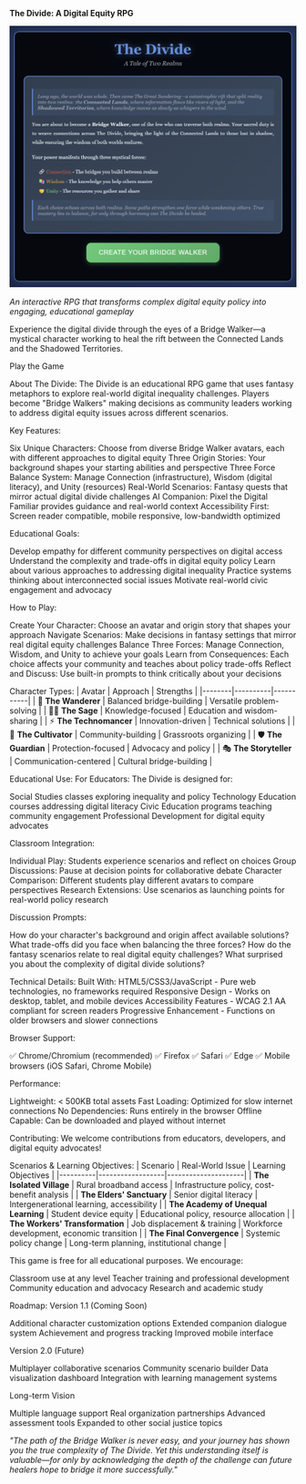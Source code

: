 **The Divide: A Digital Equity RPG**

![Game Screenshot](images/screenshot_1.png)

*An interactive RPG that transforms complex digital equity policy into engaging, educational gameplay*

Experience the digital divide through the eyes of a Bridge Walker—a mystical character working to heal the rift between the Connected Lands and the Shadowed Territories.

Play the Game

About The Divide:
The Divide is an educational RPG game that uses fantasy metaphors to explore real-world digital inequality challenges. Players become "Bridge Walkers" making decisions as community leaders working to address digital equity issues across different scenarios.

Key Features:

Six Unique Characters: Choose from diverse Bridge Walker avatars, each with different approaches to digital equity
Three Origin Stories: Your background shapes your starting abilities and perspective
Three Force Balance System: Manage Connection (infrastructure), Wisdom (digital literacy), and Unity (resources)
Real-World Scenarios: Fantasy quests that mirror actual digital divide challenges
AI Companion: Pixel the Digital Familiar provides guidance and real-world context
Accessibility First: Screen reader compatible, mobile responsive, low-bandwidth optimized

Educational Goals:

Develop empathy for different community perspectives on digital access
Understand the complexity and trade-offs in digital equity policy
Learn about various approaches to addressing digital inequality
Practice systems thinking about interconnected social issues
Motivate real-world civic engagement and advocacy

How to Play:

Create Your Character: Choose an avatar and origin story that shapes your approach
Navigate Scenarios: Make decisions in fantasy settings that mirror real digital equity challenges
Balance Three Forces: Manage Connection, Wisdom, and Unity to achieve your goals
Learn from Consequences: Each choice affects your community and teaches about policy trade-offs
Reflect and Discuss: Use built-in prompts to think critically about your decisions


Character Types:
| Avatar | Approach | Strengths |
|--------|----------|-----------|
| 🌉 **The Wanderer** | Balanced bridge-building | Versatile problem-solving |
| 🧙‍♀️ **The Sage** | Knowledge-focused | Education and wisdom-sharing |
| ⚡ **The Technomancer** | Innovation-driven | Technical solutions |
| 🌱 **The Cultivator** | Community-building | Grassroots organizing |
| 🛡️ **The Guardian** | Protection-focused | Advocacy and policy |
| 🎭 **The Storyteller** | Communication-centered | Cultural bridge-building |

Educational Use:
For Educators:
The Divide is designed for:

Social Studies classes exploring inequality and policy
Technology Education courses addressing digital literacy
Civic Education programs teaching community engagement
Professional Development for digital equity advocates

Classroom Integration:

Individual Play: Students experience scenarios and reflect on choices
Group Discussions: Pause at decision points for collaborative debate
Character Comparison: Different students play different avatars to compare perspectives
Research Extensions: Use scenarios as launching points for real-world policy research

Discussion Prompts:

How do your character's background and origin affect available solutions?
What trade-offs did you face when balancing the three forces?
How do the fantasy scenarios relate to real digital equity challenges?
What surprised you about the complexity of digital divide solutions?


Technical Details:
Built With:
HTML5/CSS3/JavaScript - Pure web technologies, no frameworks required
Responsive Design - Works on desktop, tablet, and mobile devices
Accessibility Features - WCAG 2.1 AA compliant for screen readers
Progressive Enhancement - Functions on older browsers and slower connections

Browser Support:

✅ Chrome/Chromium (recommended)
✅ Firefox
✅ Safari
✅ Edge
✅ Mobile browsers (iOS Safari, Chrome Mobile)

Performance:

Lightweight: < 500KB total assets
Fast Loading: Optimized for slow internet connections
No Dependencies: Runs entirely in the browser
Offline Capable: Can be downloaded and played without internet


Contributing:
We welcome contributions from educators, developers, and digital equity advocates!

Scenarios & Learning Objectives:
| Scenario | Real-World Issue | Learning Objectives |
|----------|------------------|---------------------|
| **The Isolated Village** | Rural broadband access | Infrastructure policy, cost-benefit analysis |
| **The Elders' Sanctuary** | Senior digital literacy | Intergenerational learning, accessibility |
| **The Academy of Unequal Learning** | Student device equity | Educational policy, resource allocation |
| **The Workers' Transformation** | Job displacement & training | Workforce development, economic transition |
| **The Final Convergence** | Systemic policy change | Long-term planning, institutional change |

This game is free for all educational purposes. We encourage:

Classroom use at any level
Teacher training and professional development
Community education and advocacy
Research and academic study

Roadmap:
Version 1.1 (Coming Soon)

 Additional character customization options
 Extended companion dialogue system
 Achievement and progress tracking
 Improved mobile interface

Version 2.0 (Future)

 Multiplayer collaborative scenarios
 Community scenario builder
 Data visualization dashboard
 Integration with learning management systems

Long-term Vision

 Multiple language support
 Real organization partnerships
 Advanced assessment tools
 Expanded to other social justice topics

*"The path of the Bridge Walker is never easy, and your journey has shown you the true complexity of The Divide. Yet this understanding itself is valuable—for only by acknowledging the depth of the challenge can future healers hope to bridge it more successfully."*
